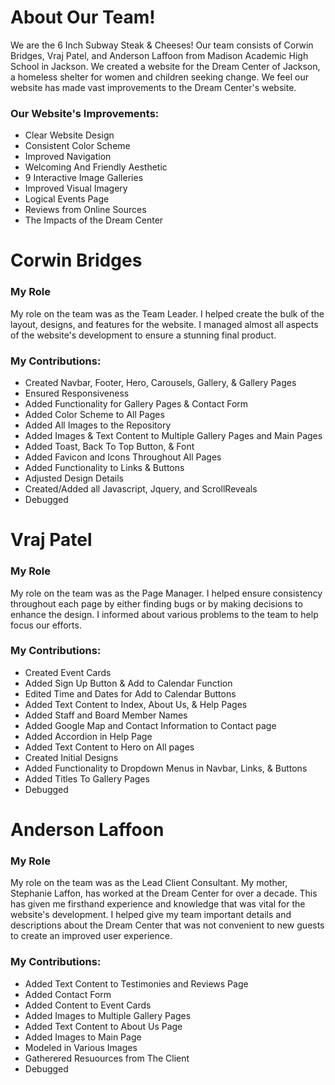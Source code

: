 
# About Our Team!
We are the 6 Inch Subway Steak & Cheeses! Our team consists of Corwin Bridges, Vraj Patel, and Anderson Laffoon from Madison Academic High School in Jackson. We created a website for the Dream Center of Jackson, a homeless shelter for women and children seeking change. We feel our website has made vast improvements to the Dream Center's website.
### Our Website's Improvements:

* Clear Website Design
* Consistent Color Scheme
* Improved Navigation
* Welcoming And Friendly Aesthetic
* 9 Interactive Image Galleries
* Improved Visual Imagery
* Logical Events Page
* Reviews from Online Sources
* The Impacts of the Dream Center

# Corwin Bridges
### My Role
My role on the team was as the Team Leader. I helped create the bulk of the layout, designs, and features for the website. I managed almost all aspects of the website's development to ensure a stunning final product.
### My Contributions:

* Created Navbar, Footer, Hero, Carousels, Gallery, & Gallery Pages
* Ensured Responsiveness
* Added Functionality for Gallery Pages & Contact Form
* Added Color Scheme to All Pages
* Added All Images to the Repository
* Added Images & Text Content to Multiple Gallery Pages and Main Pages
* Added Toast, Back To Top Button, & Font
* Added Favicon and Icons Throughout All Pages
* Added Functionality to Links & Buttons
* Adjusted Design Details
* Created/Added all Javascript, Jquery, and ScrollReveals
* Debugged

# Vraj Patel
### My Role
My role on the team was as the Page Manager. I helped ensure consistency throughout each page by either finding bugs or by making decisions to enhance the design. I informed about various problems to the team to help focus our efforts.

### My Contributions:
* Created Event Cards
* Added Sign Up Button & Add to Calendar Function
* Edited Time and Dates for Add to Calendar Buttons
* Added Text Content to Index, About Us, & Help Pages
* Added Staff and Board Member Names
* Added Google Map and Contact Information to Contact page
* Added Accordion in Help Page
* Added Text Content to Hero on All pages
* Created Initial Designs
* Added Functionality to Dropdown Menus in Navbar, Links, & Buttons
* Added Titles To Gallery Pages
* Debugged

# Anderson Laffoon
### My Role
My role on the team was as the Lead Client Consultant. My mother, Stephanie Laffon, has worked at the Dream Center for over a decade. This has given me firsthand experience and knowledge that was vital for the website's development. I helped give my team important details and descriptions about the Dream Center that was not convenient to new guests to create an improved user experience.

### My Contributions:
* Added Text Content to Testimonies and Reviews Page
* Added Contact Form
* Added Content to Event Cards
* Added Images to Multiple Gallery Pages
* Added Text Content to About Us Page
* Added Images to Main Page
* Modeled in Various Images
* Gatherered Resuources from The Client
* Debugged
